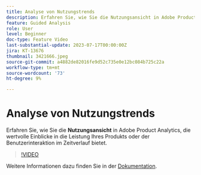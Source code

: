 ```yaml
---
title: Analyse von Nutzungstrends
description: Erfahren Sie, wie Sie die Nutzungsansicht in Adobe Product Analytics verwenden, die wertvolle Einblicke in die Leistung Ihrer Produkt- oder Benutzerinteraktion im Zeitverlauf bietet.
feature: Guided Analysis
role: User
level: Beginner
doc-type: Feature Video
last-substantial-update: 2023-07-17T00:00:00Z
jira: KT-13676
thumbnail: 3421666.jpeg
source-git-commit: a4882de82016fe9d52c735e0e12bc084b725c22a
workflow-type: tm+mt
source-wordcount: '73'
ht-degree: 9%

---
```



# Analyse von Nutzungstrends

Erfahren Sie, wie Sie die **Nutzungsansicht** in Adobe Product Analytics, die wertvolle Einblicke in die Leistung Ihres Produkts oder der Benutzerinteraktion im Zeitverlauf bietet.

>[!VIDEO](https://video.tv.adobe.com/v/3421666/?learn=on)

Weitere Informationen dazu finden Sie in der [Dokumentation](https://experienceleague.adobe.com/docs/analytics-platform/using/guided-analysis/trends/usage.html).
